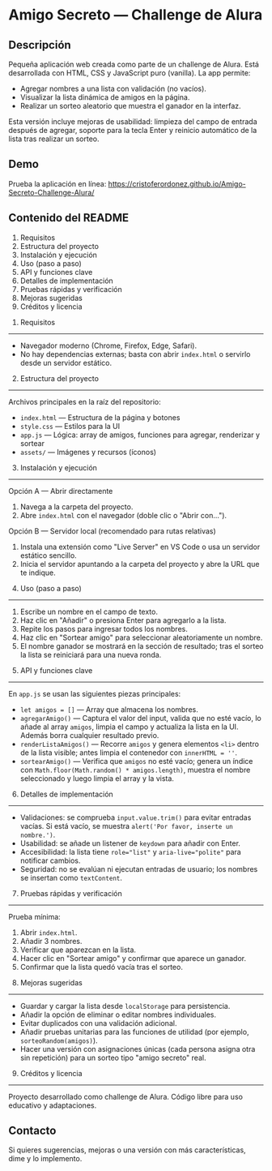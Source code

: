 # Amigo Secreto — Challenge de Alura

Descripción
-----------

Pequeña aplicación web creada como parte de un challenge de Alura. Está desarrollada con HTML, CSS y JavaScript puro (vanilla). La app permite:

- Agregar nombres a una lista con validación (no vacíos).
- Visualizar la lista dinámica de amigos en la página.
- Realizar un sorteo aleatorio que muestra el ganador en la interfaz.

Esta versión incluye mejoras de usabilidad: limpieza del campo de entrada después de agregar, soporte para la tecla Enter y reinicio automático de la lista tras realizar un sorteo.

Demo
----

Prueba la aplicación en línea: https://cristoferordonez.github.io/Amigo-Secreto-Challenge-Alura/

Contenido del README
--------------------

1. Requisitos
2. Estructura del proyecto
3. Instalación y ejecución
4. Uso (paso a paso)
5. API y funciones clave
6. Detalles de implementación
7. Pruebas rápidas y verificación
8. Mejoras sugeridas
9. Créditos y licencia

1) Requisitos
----------------

- Navegador moderno (Chrome, Firefox, Edge, Safari).
- No hay dependencias externas; basta con abrir `index.html` o servirlo desde un servidor estático.

2) Estructura del proyecto
--------------------------

Archivos principales en la raíz del repositorio:

- `index.html` — Estructura de la página y botones
- `style.css` — Estilos para la UI
- `app.js` — Lógica: array de amigos, funciones para agregar, renderizar y sortear
- `assets/` — Imágenes y recursos (íconos)

3) Instalación y ejecución
--------------------------

Opción A — Abrir directamente

1. Navega a la carpeta del proyecto.
2. Abre `index.html` con el navegador (doble clic o "Abrir con...").

Opción B — Servidor local (recomendado para rutas relativas)

1. Instala una extensión como "Live Server" en VS Code o usa un servidor estático sencillo.
2. Inicia el servidor apuntando a la carpeta del proyecto y abre la URL que te indique.

4) Uso (paso a paso)
--------------------

1. Escribe un nombre en el campo de texto.
2. Haz clic en "Añadir" o presiona Enter para agregarlo a la lista.
3. Repite los pasos para ingresar todos los nombres.
4. Haz clic en "Sortear amigo" para seleccionar aleatoriamente un nombre.
5. El nombre ganador se mostrará en la sección de resultado; tras el sorteo la lista se reiniciará para una nueva ronda.

5) API y funciones clave
------------------------

En `app.js` se usan las siguientes piezas principales:

- `let amigos = []` — Array que almacena los nombres.
- `agregarAmigo()` — Captura el valor del input, valida que no esté vacío, lo añade al array `amigos`, limpia el campo y actualiza la lista en la UI. Además borra cualquier resultado previo.
- `renderListaAmigos()` — Recorre `amigos` y genera elementos `<li>` dentro de la lista visible; antes limpia el contenedor con `innerHTML = ''`.
- `sortearAmigo()` — Verifica que `amigos` no esté vacío; genera un índice con `Math.floor(Math.random() * amigos.length)`, muestra el nombre seleccionado y luego limpia el array y la vista.

6) Detalles de implementación
-----------------------------

- Validaciones: se comprueba `input.value.trim()` para evitar entradas vacías. Si está vacío, se muestra `alert('Por favor, inserte un nombre.')`.
- Usabilidad: se añade un listener de `keydown` para añadir con Enter.
- Accesibilidad: la lista tiene `role="list"` y `aria-live="polite"` para notificar cambios.
- Seguridad: no se evalúan ni ejecutan entradas de usuario; los nombres se insertan como `textContent`.

7) Pruebas rápidas y verificación
--------------------------------

Prueba mínima:

1. Abrir `index.html`.
2. Añadir 3 nombres.
3. Verificar que aparezcan en la lista.
4. Hacer clic en "Sortear amigo" y confirmar que aparece un ganador.
5. Confirmar que la lista quedó vacía tras el sorteo.

8) Mejoras sugeridas
--------------------

- Guardar y cargar la lista desde `localStorage` para persistencia.
- Añadir la opción de eliminar o editar nombres individuales.
- Evitar duplicados con una validación adicional.
- Añadir pruebas unitarias para las funciones de utilidad (por ejemplo, `sorteoRandom(amigos)`).
- Hacer una versión con asignaciones únicas (cada persona asigna otra sin repetición) para un sorteo tipo "amigo secreto" real.

9) Créditos y licencia
----------------------

Proyecto desarrollado como challenge de Alura. Código libre para uso educativo y adaptaciones.

Contacto
-------

Si quieres sugerencias, mejoras o una versión con más características, dime y lo implemento.

